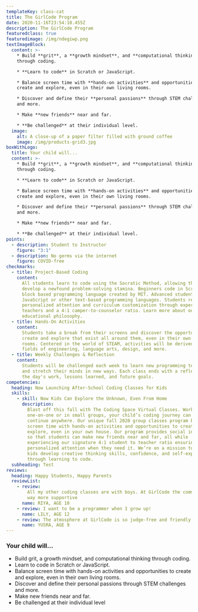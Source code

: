 ```yaml
---
templateKey: class-cat
title: The GirlCode Program
date: 2020-11-16T23:54:18.455Z
description: The GirlCode Program
featuredclass: true
featuredimage: /img/ndegiwp.png
textImageBlock:
  content: >-
    * Build **grit**, a **growth mindset**, and **computational thinking**
    through coding.

    * **Learn to code** in Scratch or JavaScript.

    * Balance screen time with **hands-on activities** and opportunities to
    create and explore, even in their own living rooms.

    * Discover and define their **personal passions** through STEM challenges
    and more.

    * Make **new friends** near and far.

    * **Be challenged** at their individual level.
  image:
    alt: A close-up of a paper filter filled with ground coffee
    image: /img/products-grid3.jpg
boxWithLogo:
  title: Your child will...
  content: >-
    * Build **grit**, a **growth mindset**, and **computational thinking**
    through coding.

    * **Learn to code** in Scratch or JavaScript.

    * Balance screen time with **hands-on activities** and opportunities to
    create and explore, even in their own living rooms.

    * Discover and define their **personal passions** through STEM challenges
    and more.

    * Make **new friends** near and far.

    * **Be challenged** at their individual level.
points:
  - description: Student to Instructor
    figure: "3:1"
  - description: No germs via the internet
    figure: COVID-free
checkmarks:
  - title: Project-Based Coding
    content:
      All students learn to code using the Socratic Method, allowing them to
      develop a newfound problem-solving stamina.​​ Beginners code in Scratch, a
      block based programming language created by MIT. Advanced students code in
      JavaScript or other text-based programming languages. Students receive
      personalized attention and curriculum customization through experienced
      teachers and a 4:1 camper-to-counselor ratio. Learn more about our
      educational philosophy.
  - title: Hands-On Activities
    content:
      Students take a break from their screens and discover the opportunities to
      create and explore that exist all around them, even in their own living
      rooms. Centered in the world of STEAM, activities will be derived from the
      fields of engineering, language arts, design, and more.
  - title: Weekly Challenges & Reflection
    content:
      Students will be challenged each week to learn new programming techniques
      and stretch their minds in new ways. Each class ends with a reflection on
      the day's work, lessons learned, and future goals.
competencies:
  heading: Now Launching After-School Coding Classes for Kids
  skills:
    - skill: Now Kids Can Explore the Unknown, Even From Home
      description:
        Blast off this fall with The Coding Space Virtual Classes. Working
        one-on-one or in small groups, your child’s coding journey can now
        continue anywhere. Our unique fall 2020 group classes program balances
        screen time with hands-on activities and opportunities to create and
        explore, even in your own house. Our program provides social interaction
        so that students can make new friends near and far, all while
        experiencing our signature 4:1 student to teacher ratio ensuring
        personalized attention when they need it. We’re on a mission to help
        kids develop creative thinking skills, confidence, and self-expression
        through learning to code.
  subheading: Test
reviews:
  heading: Happy Students, Happy Parents
  reviewList:
    - review:
        All my other coding classes are with boys. At GirlCode the community is
        way more supportive
      name: RIYA, AGE 10
    - review: I want to be a programmer when I grow up!
      name: LILY, AGE 12
    - review: The atmosphere at GirlCode is so judge-free and friendly!
      name: YUSRA, AGE 9
---
```


### Your child will...

- Build grit, a growth mindset, and computational thinking through coding.
- Learn to code in Scratch or JavaScript.
- Balance screen time with hands-on activities and opportunities to create and
  explore, even in their own living rooms.
- Discover and define their personal passions through STEM challenges and more.
- Make new friends near and far.
- Be challenged at their individual level
